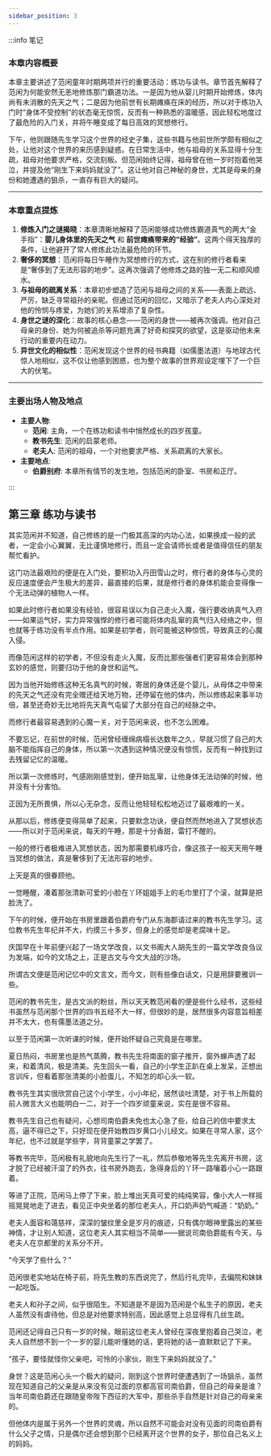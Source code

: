 ```yaml
---
sidebar_position: 3
---
```


:::info 笔记

### 本章内容概要

本章主要讲述了范闲童年时期两项并行的重要活动：练功与读书。章节首先解释了范闲为何能安然无恙地修炼那门霸道功法。一是因为他从婴儿时期开始修炼，体内尚有未消散的先天之气；二是因为他前世有长期瘫痪在床的经历，所以对于练功入门时“身体不受控制”的状态毫无惊慌，反而有一种熟悉的温暖感，因此轻松地度过了最危险的入门关，并将午睡变成了每日高效的冥想修行。

下午，他则跟随先生学习这个世界的经史子集，这些书籍与他前世所学颇有相似之处，让他对这个世界的来历感到疑惑。在日常生活中，他与祖母的关系显得十分生疏，祖母对他要求严格，交流刻板。但范闲始终记得，祖母曾在他一岁时抱着他哭泣，并提及他“刚生下来妈妈就没了”。这让他对自己神秘的身世，尤其是母亲的身份和她遭遇的狙杀，一直存有巨大的疑问。

---

### 本章重点提炼

1.  **修炼入门之谜揭晓**：本章清晰地解释了范闲能够成功修炼霸道真气的两大“金手指”：**婴儿身体里的先天之气** 和 **前世瘫痪带来的“经验”**。这两个得天独厚的条件，让他避开了常人修炼此功法最危险的环节。
2.  **奢侈的冥想**：范闲将每日午睡作为冥想修行的方式，这在别的修行者看来是“奢侈到了无法形容的地步”。这再次强调了他修炼之路的独一无二和顺风顺水。
3.  **与祖母的疏离关系**：本章初步塑造了范闲与祖母之间的关系——表面上疏远、严厉，缺乏寻常祖孙的亲昵。但通过范闲的回忆，又暗示了老夫人内心深处对他的怜悯与疼爱，为她们的关系增添了复杂性。
4.  **身世之谜的深化**：故事的核心悬念——范闲的身世——被再次强调。他对自己母亲的身份、她为何被追杀等问题充满了好奇和探究的欲望，这是驱动他未来行动的重要内在动力。
5.  **异世文化的相似性**：范闲发现这个世界的经书典籍（如儒墨法道）与地球古代惊人地相似，这不仅让他感到困惑，也为整个故事的世界观设定埋下了一个巨大的伏笔。

---

### 主要出场人物及地点

* **主要人物**:
    * **范闲**: 主角，一个在练功和读书中悄然成长的四岁孩童。
    * **教书先生**: 范闲的启蒙老师。
    * **老夫人**: 范闲的祖母，一个对他要求严格、关系疏离的大家长。
* **主要地点**:
    * **伯爵别府**: 本章所有情节的发生地，包括范闲的卧室、书房和正厅。

:::

## 第三章 **练功与读书**

其实范闲并不知道，自己修练的是一门极其高深的内功心法，如果换成一般的武者，一定会小心翼翼，无比谨慎地修行，而且一定会请师长或者是值得信任的朋友帮忙看护。

这门功法最艰险的便是在入门处，要积功入丹田雪山之时，修行者的身体与心灵的反应速度便会产生极大的差异，最直接的后果，就是修行者的身体机能会变得像一个无法动弹的植物人一样。

如果此时修行者如果没有经验，很容易误以为自己走火入魔，强行要收纳真气入府——如果运气好，实力异常强悍的修行者可能将体内乱窜的真气归入经络之中，但也就等于练功没有半点作用。如果是初学者，则可能被这种惊慌，导致真正的心魔入侵。

而像范闲这样的初学者，不但没有走火入魔，反而比那些强者们更容易体会到那种玄妙的感觉，则要归功于他的身世和运气。

因为当他开始修练这种无名真气的时候，寄居的身体还是个婴儿，从母体之中带来的先天之气还没有完全赠还给天地万物，还停留在他的体内，所以修练起来事半功倍，甚至还奇妙无比地将先天真气屯留了大部分在自己的经脉之中。

而修行者最容易遇到的心魔一关，对于范闲来说，也不怎么困难。

不要忘记，在前世的时候，范闲曾经缠绵病榻长达数年之久，早就习惯了自己的大脑不能指挥自己的身体，所以第一次遇到这种情况便没有惊慌，反而有一种找到过去残留记忆的温暖。

所以第一次修练时，气感刚刚感觉到，便开始乱窜，让他身体无法动弹的时候，他并没有十分害怕。

正因为无所畏惧，所以心无杂念，反而让他轻轻松松地迈过了最艰难的一关。

从那以后，修练便变得简单了起来，只要默念功诀，便自然而然地进入了冥想状态——所以对于范闲来说，每天的午睡，那是十分香甜，雷打不醒的。

一般的修行者极难进入冥想状态，因为那需要机缘巧合，像这孩子一般天天用午睡当冥想的做法，真是奢侈到了无法形容的地步。

上天是真的很眷顾他。

一觉睡醒，凑着那张清新可爱的小脸在丫环姐姐手上的毛巾里打了个滚，就算是把脸洗了。

下午的时候，便开始在书房里跟着伯爵府专门从东海郡请过来的教书先生学习。这位教书先生年纪并不大，约摸三十多岁，但身上的感觉却是老腐味十足。

庆国早在十年前便兴起了一场文学改良，以文书阁大人胡先生的一篇文学改良刍议为发端，如今的文场之上，正是古文与今文大战的沙场。

所谓古文便是范闲记忆中的文言文，而今文，则有些像白话文，只是用辞要雅训一些。

范闲的教书先生，是古文派的粉丝，所以天天教范闲看的便是些什么经书，这些经书虽然与范闲那个世界的四书五经不大一样，但很妙的是，居然很多内容意旨相差并不太大，也有儒墨法道之分。

以至于范闲第一次听课的时候，便开始怀疑自己究竟是在哪里。

夏日热闷，书房里也是热气蒸腾，教书先生将南面的窗子推开，窗外蝉声透了起来，和着清风，极是清美。先生回头一看，自己的小学生正趴在桌上发呆，正想出言训斥，但看着那张清美的小脸蛋儿，不知怎的却心头一软。

教书先生其实很欣赏自己这个小学生，小小年纪，居然谈吐清楚，对于书上所载的前人微言大义也能明白一二，对于一个四岁顽童来说，实在是很不容易。

教书先生自己也有疑问，心想司南伯爵未免也太心急了些，给自己的信中要求太高，逼不得已之下，只好现在便开始教四岁黄口小儿经文。如果在寻常人家，这个年纪，也不过就是学些字，背背童蒙之学罢了。

等教书完毕，范闲极有礼貌地向先生行了一礼，然后恭敬地等先生先离开书房，这才脱了已经被汗湿了的外衣，往书房外跑去，急得身后的丫环一路嚷着小心一路跟着。

等进了正院，范闲马上停了下来，脸上堆出天真可爱的纯纯笑容，像小大人一样摇摇晃晃地走了进去，看见正中央坐着的那位老夫人，开口奶声奶气喊道：“奶奶。”

老夫人面容和蔼慈祥，深深的皱纹里全是岁月的痕迹，只有偶尔眼神里露出的某些神情，才让别人知道，这位老夫人其实相当不简单——据说司南伯爵能有今天，与老夫人在京都里的关系分不开。

“今天学了些什么？”

范闲很老实地站在椅子前，将先生教的东西说完了，然后行礼完毕，去偏院和妹妹一起吃饭。

老夫人和孙子之间，似乎很陌生。不知道是不是因为范闲是个私生子的原因，老夫人虽然没有虐待他，但总是对他要求特别高，因此感觉上总显得有几丝生疏。

范闲还记得自己只有一岁的时候，眼前这位老夫人曾经在深夜里抱着自己哭泣，老夫人自然想不到一个一岁的婴儿能听懂她的话，更将她的话一直默默记了下来。

“孩子，要怪就怪你父亲吧，可怜的小家伙，刚生下来妈妈就没了。”

身世？这是范闲心头一个极大的疑问，刚到这个世界时便遭遇到了一场狙杀，虽然现在知道自己的父亲是从来没有见过面的京都高官司南伯爵，但自己的母亲是谁？当年司南伯爵还在跟随皇帝陛下西征的大军中，那些杀手自然是针对自己的母亲来的。

但他体内是属于另外一个世界的灵魂，所以自然不可能会对没有见面的司南伯爵有什么父子之情，只是偶尔还会想到那个已经离开这个世界的女子，那位自己名义上的妈妈。

